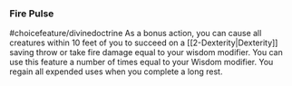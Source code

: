 ### Fire Pulse
#choicefeature/divinedoctrine
As a bonus action, you can cause all creatures within 10 feet of you to succeed on a [[2-Dexterity|Dexterity]] saving throw or take fire damage equal to your wisdom modifier. You can use this feature a number of times equal to your Wisdom modifier. You regain all expended uses when you complete a long rest. 